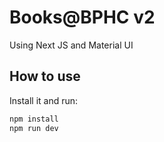 # Books@BPHC v2

Using Next JS and Material UI

## How to use

Install it and run:

```sh
npm install
npm run dev
```
